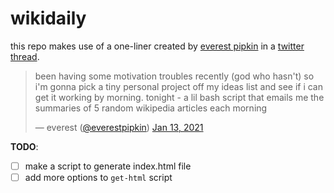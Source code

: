 # wikidaily

this repo makes use of a one-liner created by [everest pipkin](https://everest-pipkin.com/) in a [twitter thread](https://twitter.com/everestpipkin/status/1349274983651012609).

> been having some motivation troubles recently (god who hasn't) so i'm gonna pick a tiny personal project off my ideas list and see if i can get it working by morning. tonight - a lil bash script that emails me the summaries of 5 random wikipedia articles each morning
> 
> — everest ([@everestpipkin](https://twitter.com/everestpipkin)) [Jan 13, 2021](https://twitter.com/everestpipkin/status/1349274983651012609)

__TODO__:
- [ ] make a script to generate index.html file
- [ ] add more options to `get-html` script
